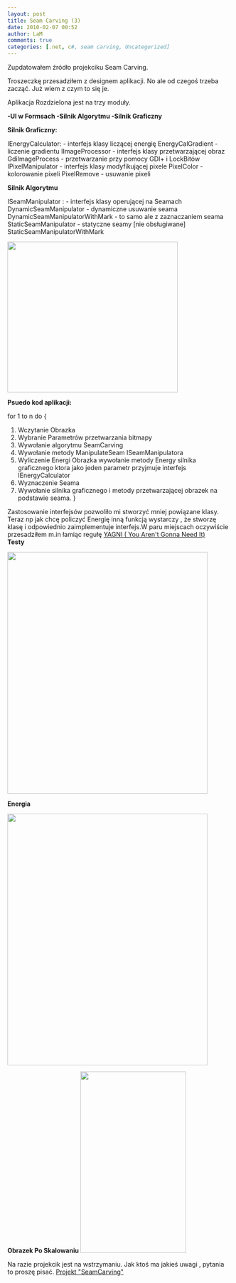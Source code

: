 ```yaml
---
layout: post
title: Seam Carving (3)
date: 2010-02-07 00:52
author: LaM
comments: true
categories: [.net, c#, seam carving, Uncategorized]
---
```

Zupdatowałem źródło projekciku Seam Carving.

Troszeczkę przesadziłem z designem aplikacji. No ale od czegoś trzeba zacząć. Już wiem z czym to się je.

Aplikacja Rozdzielona jest na trzy moduły.

<strong>-UI w Formsach
-Silnik Algorytmu
-Silnik Graficzny</strong>

<strong>Silnik Graficzny:</strong>

<strong> </strong>
IEnergyCalculator: - interfejs klasy liczącej energię
EnergyCalGradient - liczenie gradientu
IImageProcessor - interfejs klasy przetwarzającej obraz
GdiImageProcess - przetwarzanie przy pomocy GDI+ i LockBitów
IPixelManipulator - interfejs klasy modyfikującej pixele
PixelColor  -kolorowanie pixeli
PixelRemove - usuwanie pixeli

<strong>Silnik Algorytmu</strong>

<strong> </strong>
ISeamManipulator : - interfejs klasy operującej na Seamach
DynamicSeamManipulator - dynamiczne usuwanie seama
DynamicSeamManipulatorWithMark - to samo ale z zaznaczaniem seama
StaticSeamManipulator - statyczne seamy [nie obsługiwane]
StaticSeamManipulatorWithMark

<!--more-->

<a href="http://lammichalfranc.files.wordpress.com/2009/12/seamcarv.jpg"><img class="aligncenter size-full wp-image-312" title="SeamCarv" src="http://lammichalfranc.files.wordpress.com/2009/12/seamcarv.jpg" alt="" width="383" height="339" /></a>

<strong>Psuedo kod aplikacji:</strong>

<strong> </strong>
for 1 to n do
{
1. Wczytanie Obrazka
2. Wybranie Parametrów przetwarzania bitmapy
3. Wywołanie algorytmu SeamCarving
4. Wywołanie metody ManipulateSeam ISeamManipulatora
5. Wyliczenie Energi Obrazka wywołanie metody Energy silnika graficznego ktora jako jeden parametr przyjmuje interfejs  IEnergyCalculator
6. Wyznaczenie Seama
7. Wywołanie silnika graficznego i metody przetwarzającej obrazek na podstawie seama.
}
<div id="_mcePaste">Zastosowanie interfejsów pozwoliło mi stworzyć mniej powiązane klasy. Teraz np jak chcę policzyć Energię inną funkcją wystarczy , że stworzę klasę i odpowiednio zaimplementuje interfejs.W paru miejscach oczywiście przesadziłem m.in łamiąc regułę  <a href="http://en.wikipedia.org/wiki/You_ain't_gonna_need_it"> YAGNI ( You Aren't Gonna Need It)</a></div>
<strong>Testy</strong>

<a href="http://lammichalfranc.files.wordpress.com/2010/02/skytower.jpg"><img class="aligncenter size-full wp-image-323" title="skytower" src="http://lammichalfranc.files.wordpress.com/2010/02/skytower.jpg" alt="" width="450" height="544" /></a>

<strong>Energia</strong>

<a href="http://lammichalfranc.files.wordpress.com/2010/02/energia.jpg"><img class="aligncenter size-full wp-image-324" title="energia" src="http://lammichalfranc.files.wordpress.com/2010/02/energia.jpg" alt="" width="450" height="566" /></a>

<strong>Obrazek Po Skalowaniu</strong>
<a href="http://lammichalfranc.files.wordpress.com/2010/02/lobrazek.jpg"><img class="aligncenter size-full wp-image-366" title="lobrazek" src="http://lammichalfranc.files.wordpress.com/2010/02/lobrazek.jpg" alt="" width="238" height="408" /></a>

Na razie projekcik jest na wstrzymaniu. Jak ktoś ma jakieś uwagi , pytania to proszę pisać.
<a href="http://www.datafilehost.com/download-71284d0b.html">Projekt "SeamCarving"</a>
